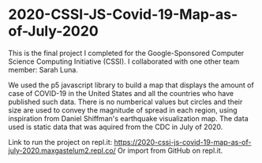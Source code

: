 # 2020-CSSI-JS-Covid-19-Map-as-of-July-2020

This is the final project I completed for the Google-Sponsored Computer Science Computing Initiative (CSSI). I collaborated with one other team member: Sarah Luna. 

We used the p5 javascript library to build a map that displays the amount of case of COVID-19 in the United States and all the countries who have published such data. There is no numberical values but circles and their size are used to convey the magnitude of spread in each region, using inspiration from Daniel Shiffman's earthquake visualization map. The data used is static data that was aquired from the CDC in July of 2020.

Link to run the project on repl.it: https://2020-cssi-js-covid-19-map-as-of-july-2020.maxgastelum2.repl.co/
Or import from GitHub on repl.it.
